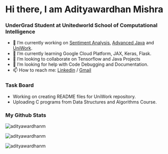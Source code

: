 # Hi there, I am Adityawardhan Mishra
### UnderGrad Student at Unitedworld School of Computational Intelligence

- 🔭 I’m currently working on [Sentiment Analysis](https://github.com/adityawardhanm/Sentiment-Analysis), [Advanced Java](https://github.com/adityawardhanm/Advanced-Java-Work) and [UniWork](https://github.com/adityawardhanm/UniWork).
- 🌱 I’m currently learning Google Cloud Platform, JAX, Keras, Flask.
- 👯 I’m looking to collaborate on Tensorflow and Java Projects
- 🤔 I’m looking for help with Code Debugging and Documentation.
- 📫 How to reach me: [Linkedin](https://www.linkedin.com/in/adityawardhan-mishra/) / [Gmail](mailto:adityawardhanm@gmail.com)

### Task Board

- Working on creating README files for UniWork repository.
- Uploading C programs from Data Structures and Algorithms Course.

### My Github Stats

<p><img align="center" src="https://github-readme-stats-sigma-five.vercel.app/api/top-langs?username=adityawardhanm&theme=gotham&show_icons=true&locale=en&card_width=500" alt="adityawardhanm" />
</p>

<p><img align="center" src="https://github-readme-stats-sigma-five.vercel.app/api?username=adityawardhanm&theme=gotham&show_icons=true&locale=en&card_width=500" alt="adityawardhanm" />
</p>

<p><img align="center" src="https://github-readme-streak-stats.herokuapp.com/?user=adityawardhanm&theme=gotham&card_width=500" alt="adityawardhanm" />
</p>

